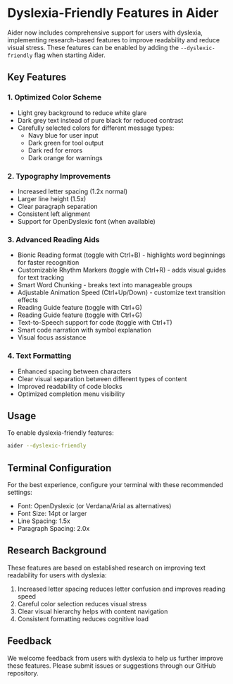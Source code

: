 # Dyslexia-Friendly Features in Aider

Aider now includes comprehensive support for users with dyslexia, implementing research-based features to improve readability and reduce visual stress. These features can be enabled by adding the `--dyslexic-friendly` flag when starting Aider.

## Key Features

### 1. Optimized Color Scheme
- Light grey background to reduce white glare
- Dark grey text instead of pure black for reduced contrast
- Carefully selected colors for different message types:
  - Navy blue for user input
  - Dark green for tool output
  - Dark red for errors
  - Dark orange for warnings

### 2. Typography Improvements
- Increased letter spacing (1.2x normal)
- Larger line height (1.5x)
- Clear paragraph separation
- Consistent left alignment
- Support for OpenDyslexic font (when available)

### 3. Advanced Reading Aids
- Bionic Reading format (toggle with Ctrl+B) - highlights word beginnings for faster recognition
- Customizable Rhythm Markers (toggle with Ctrl+R) - adds visual guides for text tracking
- Smart Word Chunking - breaks text into manageable groups
- Adjustable Animation Speed (Ctrl+Up/Down) - customize text transition effects
- Reading Guide feature (toggle with Ctrl+G)
- Reading Guide feature (toggle with Ctrl+G)
- Text-to-Speech support for code (toggle with Ctrl+T)
- Smart code narration with symbol explanation
- Visual focus assistance

### 4. Text Formatting
- Enhanced spacing between characters
- Clear visual separation between different types of content
- Improved readability of code blocks
- Optimized completion menu visibility

## Usage

To enable dyslexia-friendly features:

```bash
aider --dyslexic-friendly
```

## Terminal Configuration

For the best experience, configure your terminal with these recommended settings:

- Font: OpenDyslexic (or Verdana/Arial as alternatives)
- Font Size: 14pt or larger
- Line Spacing: 1.5x
- Paragraph Spacing: 2.0x

## Research Background

These features are based on established research on improving text readability for users with dyslexia:

1. Increased letter spacing reduces letter confusion and improves reading speed
2. Careful color selection reduces visual stress
3. Clear visual hierarchy helps with content navigation
4. Consistent formatting reduces cognitive load

## Feedback

We welcome feedback from users with dyslexia to help us further improve these features. Please submit issues or suggestions through our GitHub repository.